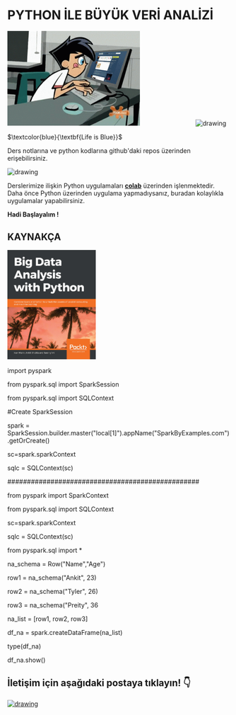 # **PYTHON İLE BÜYÜK VERİ ANALİZİ** 
<img src=https://raw.githubusercontent.com/mertcank1/BDA/refs/heads/main/animation-cartoons.gif alt="drawing" width="300"/>&emsp;&emsp;&emsp;&emsp;&emsp;&emsp;&emsp;&emsp;&emsp;<img src="https://user-images.githubusercontent.com/74038190/212257472-08e52665-c503-4bd9-aa20-f5a4dae769b5.gif" alt="drawing" width="200"/> 

$\textcolor{blue}{\textbf{Life is Blue}}$

Ders notlarına ve python kodlarına github'daki repos üzerinden erişebilirsiniz.

<img src="https://user-images.githubusercontent.com/74038190/216121964-513bdf95-3c8c-429a-82bc-7c770caca8fc.png" alt="drawing" width="200"/>


Derslerimize ilişkin Python uygulamaları [**colab**](https://colab.research.google.com/) üzerinden işlenmektedir. Daha önce Python üzerinden uygulama yapmadıysanız, buradan kolaylıkla uygulamalar yapabilirsiniz.

**Hadi Başlayalım !**

## KAYNAKÇA

<img src="https://raw.githubusercontent.com/mertcank1/BDA/refs/heads/main/BDA%20referance.jpg" alt="drawing" width="200"/>


import pyspark

from pyspark.sql import SparkSession

from pyspark.sql import SQLContext

#Create SparkSession

spark = SparkSession.builder.master("local[1]").appName("SparkByExamples.com").getOrCreate()

sc=spark.sparkContext

sqlc = SQLContext(sc)

#################################################

from pyspark import SparkContext

from pyspark.sql import SQLContext

sc=spark.sparkContext

sqlc = SQLContext(sc)

from pyspark.sql import *

na_schema = Row("Name","Age")

row1 = na_schema("Ankit", 23)

row2 = na_schema("Tyler", 26)

row3 = na_schema("Preity", 36

na_list = [row1, row2, row3]

df_na = spark.createDataFrame(na_list)

type(df_na)

df_na.show()


## İletişim için aşağıdaki postaya tıklayın! :point_down:

[<img src=https://www.svgrepo.com/show/530453/mail-reception.svg alt="drawing" width="100"/>](mailto:amertcankose@ticaret.edu.tr)
